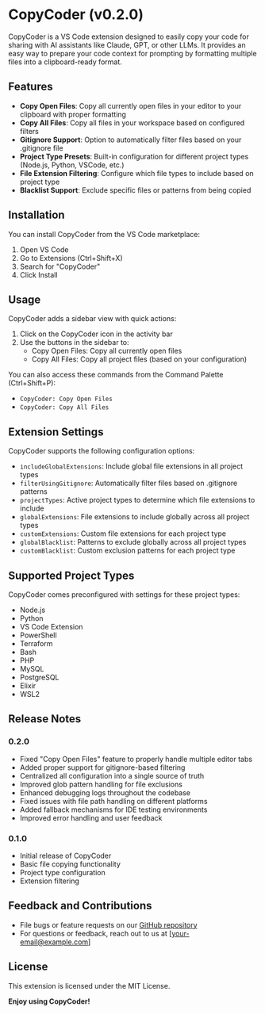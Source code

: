# CopyCoder (v0.2.0)

CopyCoder is a VS Code extension designed to easily copy your code for sharing with AI assistants like Claude, GPT, or other LLMs. It provides an easy way to prepare your code context for prompting by formatting multiple files into a clipboard-ready format.

## Features

- **Copy Open Files**: Copy all currently open files in your editor to your clipboard with proper formatting
- **Copy All Files**: Copy all files in your workspace based on configured filters
- **Gitignore Support**: Option to automatically filter files based on your .gitignore file
- **Project Type Presets**: Built-in configuration for different project types (Node.js, Python, VSCode, etc.)
- **File Extension Filtering**: Configure which file types to include based on project type
- **Blacklist Support**: Exclude specific files or patterns from being copied

<!-- TODO: Add screenshot of CopyCoder sidebar here -->
<!-- ![CopyCoder Features](images/copycoder-sidebar.png) -->

## Installation

You can install CopyCoder from the VS Code marketplace:

1. Open VS Code
2. Go to Extensions (Ctrl+Shift+X)
3. Search for "CopyCoder"
4. Click Install

## Usage

CopyCoder adds a sidebar view with quick actions:

1. Click on the CopyCoder icon in the activity bar
2. Use the buttons in the sidebar to:
   - Copy Open Files: Copy all currently open files
   - Copy All Files: Copy all project files (based on your configuration)

You can also access these commands from the Command Palette (Ctrl+Shift+P):
- `CopyCoder: Copy Open Files`
- `CopyCoder: Copy All Files`

## Extension Settings

CopyCoder supports the following configuration options:

- `includeGlobalExtensions`: Include global file extensions in all project types
- `filterUsingGitignore`: Automatically filter files based on .gitignore patterns
- `projectTypes`: Active project types to determine which file extensions to include
- `globalExtensions`: File extensions to include globally across all project types
- `customExtensions`: Custom file extensions for each project type
- `globalBlacklist`: Patterns to exclude globally across all project types
- `customBlacklist`: Custom exclusion patterns for each project type

## Supported Project Types

CopyCoder comes preconfigured with settings for these project types:
- Node.js
- Python
- VS Code Extension
- PowerShell
- Terraform
- Bash
- PHP
- MySQL
- PostgreSQL
- Elixir
- WSL2

## Release Notes

### 0.2.0

- Fixed "Copy Open Files" feature to properly handle multiple editor tabs
- Added proper support for gitignore-based filtering
- Centralized all configuration into a single source of truth
- Improved glob pattern handling for file exclusions
- Enhanced debugging logs throughout the codebase
- Fixed issues with file path handling on different platforms
- Added fallback mechanisms for IDE testing environments
- Improved error handling and user feedback

### 0.1.0

- Initial release of CopyCoder
- Basic file copying functionality
- Project type configuration
- Extension filtering

## Feedback and Contributions

- File bugs or feature requests on our [GitHub repository](https://github.com/your-username/copycoder)
- For questions or feedback, reach out to us at [your-email@example.com]

## License

This extension is licensed under the MIT License.

**Enjoy using CopyCoder!**
